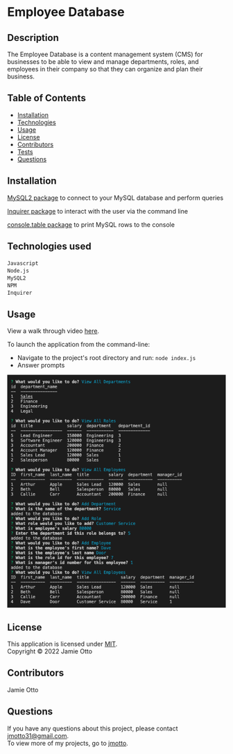 # Employee Database

## Description
The Employee Database is a content management system (CMS) for businesses to be able to view and manage departments, roles, and employees in their company so that they can organize and plan their business. 

## Table of Contents
  * [Installation](#installation)
  * [Technologies](#technologies-used)
  * [Usage](#usage)
  * [License](#license)
  * [Contributors](#contributors)
  * [Tests](#tests)
  * [Questions](#questions)
## Installation
[MySQL2 package](https://www.npmjs.com/package/mysql2) to connect to your MySQL database and perform queries

[Inquirer package](https://www.npmjs.com/package/inquirer/v/8.2.4) to interact with the user via the command line

[console.table package](https://www.npmjs.com/package/console.table) to print MySQL rows to the console
## Technologies used
`Javascript`
  <br/>
`Node.js`
  <br/>
`MySQL2`
  <br/>
`NPM`
  <br/>
`Inquirer`
## Usage
View a walk through video [here](https://drive.google.com/file/d/17sr7Q8akJZsHeQUe8jw65lnGDvf7th1n/view).

To launch the application from the command-line:

* Navigate to the project's root directory and run:
  `node index.js`
* Answer prompts

 ![sample database](assests/sample-employee-data-screenshot.png)

## License
  This application is licensed under [MIT]((https://opensource.org/licenses/MIT)). 
  <br/> Copyright &copy; 2022 Jamie Otto
  

## Contributors
  Jamie Otto

## Questions
  If you have any questions about this project, please contact [jmotto31@gmail.com](mailto:jmotto31@gmail.com). 
  <br/>
  To view more of my projects, go to [jmotto](https://github.com/jmotto).